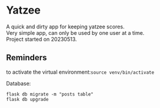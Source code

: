 # Yatzee
A quick and dirty app for keeping yatzee scores. 
<br>Very simple app, can only be used by one user at a time. 
<br>Project started on 20230513. 

## Reminders
to activate the virtual environment:`source venv/bin/activate` 

Database:
```
flask db migrate -m "posts table"
flask db upgrade
```